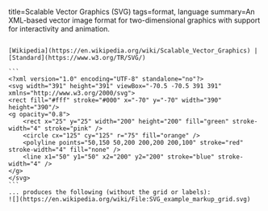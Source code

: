 title=Scalable Vector Graphics (SVG)
tags=format, language
summary=An XML-based vector image format for two-dimensional graphics with support for interactivity and animation.
~~~~~~

[Wikipedia](https://en.wikipedia.org/wiki/Scalable_Vector_Graphics) | [Standard](https://www.w3.org/TR/SVG/)

```
<?xml version="1.0" encoding="UTF-8" standalone="no"?>
<svg width="391" height="391" viewBox="-70.5 -70.5 391 391" xmlns="http://www.w3.org/2000/svg">
<rect fill="#fff" stroke="#000" x="-70" y="-70" width="390" height="390"/>
<g opacity="0.8">
	<rect x="25" y="25" width="200" height="200" fill="green" stroke-width="4" stroke="pink" />
	<circle cx="125" cy="125" r="75" fill="orange" />
	<polyline points="50,150 50,200 200,200 200,100" stroke="red" stroke-width="4" fill="none" />
	<line x1="50" y1="50" x2="200" y2="200" stroke="blue" stroke-width="4" />
</g>
</svg>
```
... produces the following (without the grid or labels):
![](https://en.wikipedia.org/wiki/File:SVG_example_markup_grid.svg)

